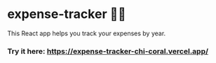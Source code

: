 # expense-tracker :money_with_wings::memo:

This React app helps you track your expenses by year.

### Try it here: https://expense-tracker-chi-coral.vercel.app/


